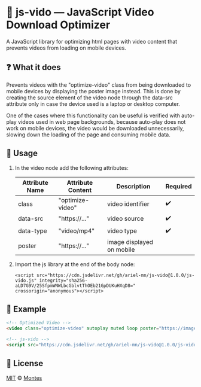 :iphone: js-vido — JavaScript Video Download Optimizer
======================================================

A JavaScript library for optimizing html pages with video content that prevents videos from loading on mobile devices.

:question: What it does
-----------------------

Prevents videos with the "optimize-video" class from being downloaded to mobile devices by displaying the poster image instead. This is done by creating the source element of the video node through the data-src attribute only in case the device used is a laptop or desktop computer.

One of the cases where this functionality can be useful is verified with auto-play videos used in web page backgrounds, because auto-play does not work on mobile devices, the video would be downloaded unnecessarily, slowing down the loading of the page and consuming mobile data.

:dash: Usage
------------

1. In the video node add the following attributes:

    | Attribute Name | Attribute Content | Description               | Required            |
    |----------------|-------------------|---------------------------|---------------------|
    | class          | "optimize-video"  | video identifier          | :heavy_check_mark:  |
    | data-src       | "https://..."     | video source              | :heavy_check_mark:  |
    | data-type      | "video/mp4"       | video type                | :heavy_check_mark:  |
    | poster         | "https://..."     | image displayed on mobile |                     |
   
2. Import the js library at the end of the body node:

   `<script src="https://cdn.jsdelivr.net/gh/ariel-mn/js-vido@1.0.0/js-vido.js" integrity="sha256-aLD7G9V/25SfpmWNWLbcGblvtThOEb21GpDUKuHXqD8=" crossorigin="anonymous"></script>`

:dizzy: Example
---------------

```html
<!-- Optimized Video -->
<video class="optimize-video" autoplay muted loop poster="https://image.jpeg" data-src="https://video.mp4" data-type="video/mp4"></video>

<!-- js-vido -->
<script src="https://cdn.jsdelivr.net/gh/ariel-mn/js-vido@1.0.0/js-vido.js" integrity="sha256-aLD7G9V/25SfpmWNWLbcGblvtThOEb21GpDUKuHXqD8=" crossorigin="anonymous"></script>
```

:scroll: License
----------------

[MIT][license] © [Montes][website]

[license]: /LICENSE
[website]: https://montesariel.com
